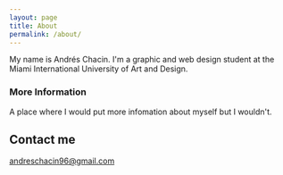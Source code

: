 ```yaml
---
layout: page
title: About
permalink: /about/
---
```


My name is Andrés Chacin. I'm a graphic and web design student at the Miami International University of Art and Design.

### More Information

A place where I would put more infomation about myself but I wouldn't.

## Contact me

[andreschacin96@gmail.com](mailto:andreschacin96@gmail.com)
